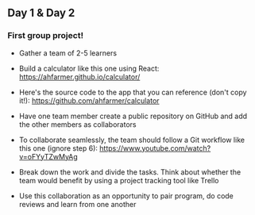 ## Day 1 & Day 2


### First group project!

- Gather a team of 2-5 learners

- Build a calculator like this one using React: https://ahfarmer.github.io/calculator/

- Here's the source code to the app that you can reference (don't copy it!): https://github.com/ahfarmer/calculator

- Have one team member create a public repository on GitHub and add the other members as collaborators

- To collaborate seamlessly, the team should follow a Git workflow like this one (ignore step 6): https://www.youtube.com/watch?v=oFYyTZwMyAg

- Break down the work and divide the tasks. Think about whether the team would benefit by using a project tracking tool like Trello

- Use this collaboration as an opportunity to pair program, do code reviews and learn from one another
